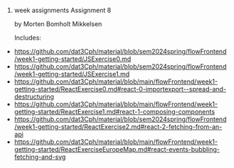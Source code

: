 1. week assignments
   Assignment 8

    by Morten Bomholt Mikkelsen

    Includes:
* https://github.com/dat3Cph/material/blob/sem2024spring/flowFrontend/week1-getting-started/JSExercise0.md
* https://github.com/dat3Cph/material/blob/sem2024spring/flowFrontend/week1-getting-started/JSExercise1.md
* https://github.com/dat3Cph/material/blob/main/flowFrontend/week1-getting-started/ReactExercise0.md#react-0-importexport--spread-and-destructuring
* https://github.com/dat3Cph/material/blob/main/flowFrontend/week1-getting-started/ReactExercise1.md#react-1-composing-components
* https://github.com/dat3Cph/material/blob/sem2024spring/flowFrontend/week1-getting-started/ReactExercise2.md#react-2-fetching-from-an-api
* https://github.com/dat3Cph/material/blob/main/flowFrontend/week1-getting-started/ReactExerciseEuropeMap.md#react-events-bubbling-fetching-and-svg
